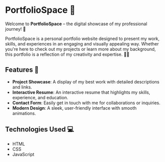 # PortfolioSpace 🎨

Welcome to **PortfolioSpace** – the digital showcase of my professional journey! 🚀

PortfolioSpace is a personal portfolio website designed to present my work, skills, and experiences in an engaging and visually appealing way. Whether you're here to check out my projects or learn more about my background, this portfolio is a reflection of my creativity and expertise. 💼✨

## Features 🌟
- **Project Showcase**: A display of my best work with detailed descriptions and links.
- **Interactive Resume**: An interactive resume that highlights my skills, experience, and education.
- **Contact Form**: Easily get in touch with me for collaborations or inquiries.
- **Modern Design**: A sleek, user-friendly interface with smooth animations.

## Technologies Used 💻
- HTML 
- CSS 
- JavaScript 

